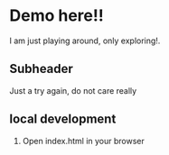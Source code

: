 # Demo here!!
I am just playing around, only exploring!. 

## Subheader

Just a try again, do not care really


## local development

1. Open index.html in your browser
